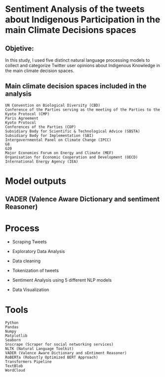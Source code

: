 # Sentiment Analysis of the tweets about Indigenous Participation in the main Climate Decisions spaces

## Objetive: 

In this study, I used five distinct natural language processing models to collect and categorize Twitter user opinions about Indigenous Knowledge in the main climate decision spaces.

## Main climate decision spaces included in the analysis

```
UN Convention on Biological Diversity (CBD) 
Conference of the Parties serving as the meeting of the Parties to the Kyoto Protocol (CMP)
Paris Agreement
Kyoto Protocol
Conferences of the Parties (COP)
Subsidiary Body for Scientific & Technological Advice (SBSTA)
Subsidiary Body for Implementation (SBI)
Intergovernmental Panel on Climate Change (IPCC)
G8 
G20
Major Economies Forum on Energy and Climate (MEF)
Organisation for Economic Cooperation and Development (OECD)
International Energy Agency (IEA)
```



# Model outputs

## VADER (Valence Aware Dictionary and sentiment Reasoner)







# Process

- Scraping Tweets

- Exploratory Data Analysis

- Data cleaning

- Tokenization of tweets

- Sentiment Analysis using 5 different NLP models

- Data Visualization


# Tools
```
Python
Pandas
Numpy
Matplotlib
Seaborn
Snscrape (Scraper for social networking services)
NLTK (Natural Language Toolkit)
VADER (Valence Aware Dictionary and sEntiment Reasoner)
RoBERTa (Robustly Optimized BERT Approach)
Transformers Pipeline
TextBlob
WordCloud
```

